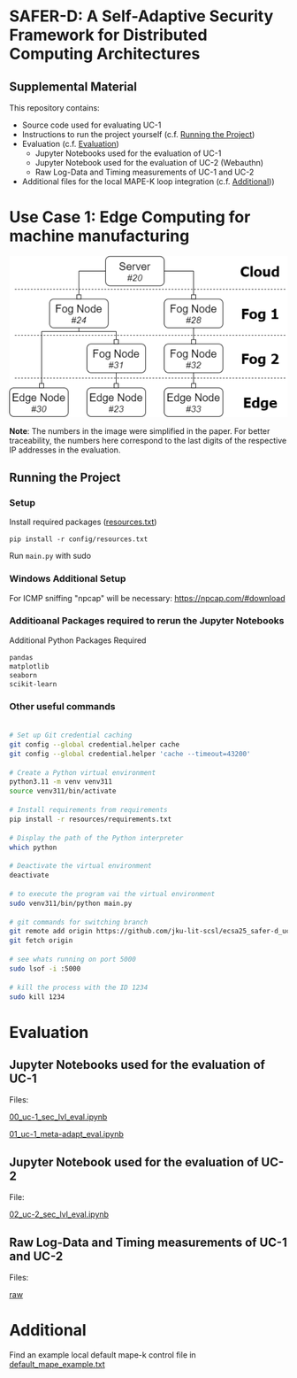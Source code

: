 # SAFER-D: A Self-Adaptive Security Framework for Distributed Computing Architectures

## Supplemental Material

This repository contains:

- Source code used for evaluating UC-1
- Instructions to run the project yourself (c.f. [Running the Project](#running-the-project))
- Evaluation (c.f. [Evaluation](#evaluation))
  - Jupyter Notebooks used for the evaluation of UC-1
  - Jupyter Notebook used for the evaluation of UC-2 (Webauthn)
  - Raw Log-Data and Timing measurements of UC-1 and UC-2
- Additional files for the local MAPE-K loop integration (c.f. [Additional](#additional)))

# Use Case 1: Edge Computing for machine manufacturing

![hierachy_img](uc-1-arch-v2.png)

**Note**: The numbers in the image were simplified in the paper. 
For better traceability, the numbers here correspond to the last digits of the respective IP addresses in the evaluation.

## Running the Project

### Setup

Install required packages ([resources.txt](config/resources.txt))

```
pip install -r config/resources.txt
```

Run `main.py` with sudo

### Windows Additional Setup

For ICMP sniffing "npcap" will be necessary: https://npcap.com/#download

### Additioanal Packages required to rerun the Jupyter Notebooks

Additional Python Packages Required

```
pandas
matplotlib
seaborn 
scikit-learn
```

### Other useful commands

```bash

# Set up Git credential caching
git config --global credential.helper cache
git config --global credential.helper 'cache --timeout=43200'

# Create a Python virtual environment
python3.11 -m venv venv311
source venv311/bin/activate

# Install requirements from requirements
pip install -r resources/requirements.txt

# Display the path of the Python interpreter
which python

# Deactivate the virtual environment
deactivate

# to execute the program vai the virtual environment
sudo venv311/bin/python main.py

# git commands for switching branch
git remote add origin https://github.com/jku-lit-scsl/ecsa25_safer-d_uc-1.git
git fetch origin

# see whats running on port 5000
sudo lsof -i :5000

# kill the process with the ID 1234
sudo kill 1234
```

# Evaluation

## Jupyter Notebooks used for the evaluation of UC-1

Files:

[00_uc-1_sec_lvl_eval.ipynb](eval/00_uc-1_sec_lvl_eval.ipynb)

[01_uc-1_meta-adapt_eval.ipynb](eval/01_uc-1_meta-adapt_eval.ipynb)

## Jupyter Notebook used for the evaluation of UC-2

File:

[02_uc-2_sec_lvl_eval.ipynb](eval/02_uc-2_sec_lvl_eval.ipynb)

## Raw Log-Data and Timing measurements of UC-1 and UC-2

Files:

[raw](eval/raw)

# Additional

Find an example local default mape-k control file in
[default_mape_example.txt](additional_files/default_mape_example.txt)
